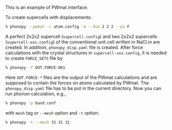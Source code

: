 This is an example of PWmat interface.

To create supercells with displacements:

```bash
% phonopy --pwmat -c atom.config -d --dim 2 2 2 --pa F
```

A perfect 2x2x2 supercell (`supercell.config`) and two 2x2x2 supercells
(`supercell-xxx.config`) of the conventional unit cell written in NaCl.in are
created. In addition, `phonopy_disp.yaml` file is created. After force
calculations with the crystal structures in `supercell-xxx.config`, it is needed to
create `FORCE_SETS` file by

```bash
% phonopy -f OUT.FORCE-001
```

Here `OUT.FORCE-*` files are the output of the PWmat calculations and are supposed to
contain the forces on atoms calculated by PWmat. The `phonopy_disp.yaml` file has
to be put in the current directory. Now you can run phonon calculation, e.g.,

```bash
% phonopy -p band.conf
```
with `mesh` tag or `--mesh` option and `-t` option:

```bash
% phonopy -t --mesh 31 31 31
```
